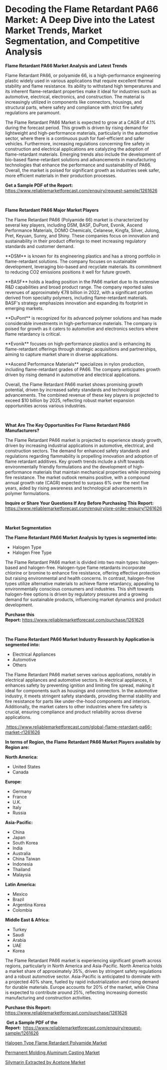 <p><h1>Decoding the Flame Retardant PA66 Market: A Deep Dive into the Latest Market Trends, Market Segmentation, and Competitive Analysis</h1></p><p><strong>Flame Retardant PA66 Market Analysis and Latest Trends</strong></p>
<p><p>Flame Retardant PA66, or polyamide 66, is a high-performance engineering plastic widely used in various applications that require excellent thermal stability and flame resistance. Its ability to withstand high temperatures and its inherent flame-retardant properties make it ideal for industries such as automotive, electrical, electronics, and construction. The material is increasingly utilized in components like connectors, housings, and structural parts, where safety and compliance with strict fire safety regulations are paramount.</p><p>The Flame Retardant PA66 Market is expected to grow at a CAGR of 4.1% during the forecast period. This growth is driven by rising demand for lightweight and high-performance materials, particularly in the automotive sector, where there is a continuous push for fuel-efficient and safer vehicles. Furthermore, increasing regulations concerning fire safety in construction and electrical applications are catalyzing the adoption of flame-retardant materials. Emerging trends also include the development of bio-based flame-retardant solutions and advancements in manufacturing technologies that enhance the performance and sustainability of PA66. Overall, the market is poised for significant growth as industries seek safer, more efficient materials in their production processes.</p></p>
<p><strong>Get a Sample PDF of the Report:&nbsp;</strong> <a href="https://www.reliablemarketforecast.com/enquiry/request-sample/1261626?utm_campaign=1840&utm_medium=2&utm_source=Github&utm_content=ia&utm_term=03042025&utm_id=flame-retardant-pa66">https://www.reliablemarketforecast.com/enquiry/request-sample/1261626</a></p>
<p>&nbsp;</p>
<p><strong>Flame Retardant PA66 Major Market Players</strong></p>
<p><p>The Flame Retardant PA66 (Polyamide 66) market is characterized by several key players, including DSM, BASF, DuPont, Evonik, Ascend Performance Materials, DOMO Chemicals, Celanese, Kingfa, Silver, Julong, Pret, Keyuan, Sunny, and Shiny. These companies focus on innovation and sustainability in their product offerings to meet increasing regulatory standards and customer demand.</p><p>**DSM** is known for its engineering plastics and has a strong portfolio in flame-retardant solutions. The company focuses on sustainable development, leveraging bio-based and recyclate materials. Its commitment to reducing CO2 emissions positions it well for future growth.</p><p>**BASF** holds a leading position in the PA66 market due to its extensive R&D capabilities and broad product range. The company reported sales revenues of approximately €78 billion in 2022, with a significant portion derived from specialty polymers, including flame-retardant materials. BASF's strategy emphasizes innovation and expanding its footprint in emerging markets.</p><p>**DuPont** is recognized for its advanced polymer solutions and has made considerable investments in high-performance materials. The company is poised for growth as it caters to automotive and electronics sectors where flame retardancy is critical.</p><p>**Evonik** focuses on high-performance plastics and is enhancing its flame-retardant offerings through strategic acquisitions and partnerships, aiming to capture market share in diverse applications.</p><p>**Ascend Performance Materials** specializes in nylon production, including flame-retardant grades of PA66. The company anticipates growth driven by rising demand in automotive and electrical applications.</p><p>Overall, the Flame Retardant PA66 market shows promising growth potential, driven by increased safety standards and technological advancements. The combined revenue of these key players is projected to exceed $10 billion by 2025, reflecting robust market expansion opportunities across various industries.</p></p>
<p>&nbsp;</p>
<p><strong>What Are The Key Opportunities For Flame Retardant PA66 Manufacturers?</strong></p>
<p><p>The Flame Retardant PA66 market is projected to experience steady growth, driven by increasing industrial applications in automotive, electrical, and construction sectors. The demand for enhanced safety standards and regulations regarding flammability is propelling innovation and adoption of flame retardant additives. Key growth trends include a shift towards environmentally friendly formulations and the development of high-performance materials that maintain mechanical properties while improving fire resistance. The market outlook remains positive, with a compound annual growth rate (CAGR) expected to surpass 6% over the next five years, aided by rising awareness and technological advancements in polymer formulations.</p></p>
<p><strong>Inquire or Share Your Questions If Any Before Purchasing This Report:</strong> <a href="https://www.reliablemarketforecast.com/enquiry/pre-order-enquiry/1261626?utm_campaign=1840&utm_medium=2&utm_source=Github&utm_content=ia&utm_term=03042025&utm_id=flame-retardant-pa66">https://www.reliablemarketforecast.com/enquiry/pre-order-enquiry/1261626</a></p>
<p>&nbsp;</p>
<p><strong>Market Segmentation</strong></p>
<p><strong>The Flame Retardant PA66 Market Analysis by types is segmented into:</strong></p>
<p><ul><li>Halogen Type</li><li>Halogen Free Type</li></ul></p>
<p><p>The Flame Retardant PA66 market is divided into two main types: halogen-based and halogen-free. Halogen-type flame retardants incorporate chlorine or bromine to enhance fire resistance, offering effective protection but raising environmental and health concerns. In contrast, halogen-free types utilize alternative materials to achieve flame retardancy, appealing to environmentally conscious consumers and industries. This shift towards halogen-free options is driven by regulatory pressures and a growing demand for sustainable products, influencing market dynamics and product development.</p></p>
<p><strong>Purchase this Report:&nbsp;</strong><a href="https://www.reliablemarketforecast.com/purchase/1261626?utm_campaign=1840&utm_medium=2&utm_source=Github&utm_content=ia&utm_term=03042025&utm_id=flame-retardant-pa66">https://www.reliablemarketforecast.com/purchase/1261626</a></p>
<p>&nbsp;</p>
<p><strong>The Flame Retardant PA66 Market Industry Research by Application is segmented into:</strong></p>
<p><ul><li>Electrical Appliances</li><li>Automotive</li><li>Others</li></ul></p>
<p><p>The Flame Retardant PA66 market serves various applications, notably in electrical appliances and automotive sectors. In electrical appliances, it enhances safety by preventing ignition and limiting fire spread, making it ideal for components such as housings and connectors. In the automotive industry, it meets stringent safety standards, providing thermal stability and fire resistance for parts like under-the-hood components and interiors. Additionally, the market caters to other industries where fire safety is crucial, ensuring compliance and product reliability across diverse applications.</p></p>
<p><a href="https://www.reliablemarketforecast.com/global-flame-retardant-pa66-market-r1261626?utm_campaign=1840&utm_medium=2&utm_source=Github&utm_content=ia&utm_term=03042025&utm_id=flame-retardant-pa66">&nbsp;https://www.reliablemarketforecast.com/global-flame-retardant-pa66-market-r1261626</a></p>
<p><strong>In terms of Region, the Flame Retardant PA66 Market Players available by Region are:</strong></p>
<p>
    <p> <strong> North America: </strong>
        <ul>
            <li>United States</li>
            <li>Canada</li>
        </ul>
        </p> 
    <p> <strong> Europe: </strong>
        <ul>
            <li>Germany</li>
            <li>France</li>
            <li>U.K.</li>
            <li>Italy</li>
            <li>Russia</li>
        </ul>
        </p> 
    <p> <strong> Asia-Pacific: </strong>
        <ul>
            <li>China</li>
            <li>Japan</li>
            <li>South Korea</li>
            <li>India</li>
            <li>Australia</li>
            <li>China Taiwan</li>
            <li>Indonesia</li>
            <li>Thailand</li>
            <li>Malaysia</li>
        </ul>
        </p> 
    <p> <strong> Latin America: </strong>
        <ul>
            <li>Mexico</li>
            <li>Brazil</li>
            <li>Argentina Korea</li>
            <li>Colombia</li>
        </ul>
        </p> 
    <p> <strong> Middle East & Africa: </strong>
        <ul>
            <li>Turkey</li>
            <li>Saudi</li>
            <li>Arabia</li>
            <li>UAE</li>
            <li>Korea</li>
        </ul>
    </p>
    </p>
<p><p>The Flame Retardant PA66 market is experiencing significant growth across regions, particularly in North America and Asia-Pacific. North America holds a market share of approximately 35%, driven by stringent safety regulations and a robust automotive sector. Asia-Pacific is anticipated to dominate with a projected 40% share, fueled by rapid industrialization and rising demand for durable materials. Europe accounts for 20% of the market, while China is expected to contribute around 25%, reflecting increasing domestic manufacturing and construction activities.</p></p>
<p><strong>Purchase this Report: </strong><a href="https://www.reliablemarketforecast.com/purchase/1261626?utm_campaign=1840&utm_medium=2&utm_source=Github&utm_content=ia&utm_term=03042025&utm_id=flame-retardant-pa66">https://www.reliablemarketforecast.com/purchase/1261626</a></p>
<p>&nbsp;<strong>Get a Sample PDF of the Report:&nbsp;&nbsp;</strong><a href="https://www.reliablemarketforecast.com/enquiry/request-sample/1261626?utm_campaign=1840&utm_medium=2&utm_source=Github&utm_content=ia&utm_term=03042025&utm_id=flame-retardant-pa66">https://www.reliablemarketforecast.com/enquiry/request-sample/1261626</a></p>
<p><strong></strong></p>
<p><p><a href="https://github.com/vimar16th/Market-Research-Report-List-7/blob/main/halogen-type-flame-retardant-polyamide-market.md?utm_campaign=1840&utm_medium=2&utm_source=Github&utm_content=ia&utm_term=03042025&utm_id=flame-retardant-pa66">Halogen Type Flame Retardant Polyamide Market</a></p><p><a href="https://github.com/maikefelanc3/Market-Research-Report-List-1/blob/main/permanent-molding-aluminum-casting-market.md?utm_campaign=1840&utm_medium=2&utm_source=Github&utm_content=ia&utm_term=03042025&utm_id=flame-retardant-pa66">Permanent Molding Aluminum Casting Market</a></p><p><a href="https://github.com/arionmp/Market-Research-Report-List-5/blob/main/silymarin-extracted-by-acetone-market.md?utm_campaign=1840&utm_medium=2&utm_source=Github&utm_content=ia&utm_term=03042025&utm_id=flame-retardant-pa66">Silymarin Extracted by Acetone Market</a></p></p>